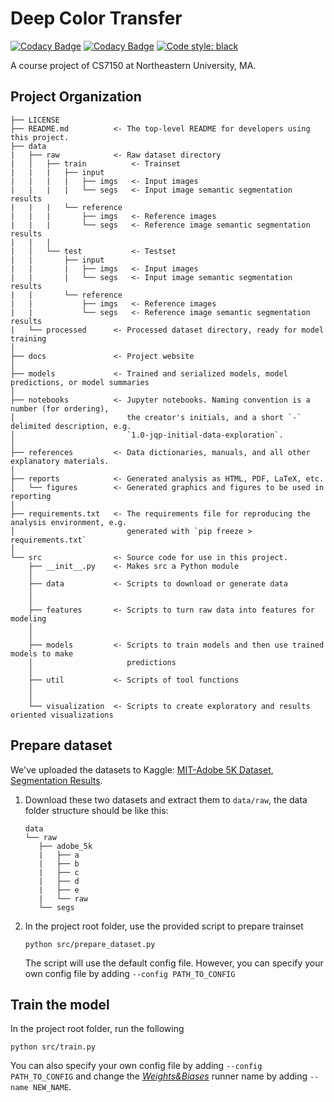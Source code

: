 Deep Color Transfer
==============================

[![Codacy Badge](https://app.codacy.com/project/badge/Grade/8e5c795af21f4f899f03095424f31179)](https://www.codacy.com/gh/Wp-Zhang/Deep-Color-Transfer/dashboard?utm_source=github.com&amp;utm_medium=referral&amp;utm_content=Wp-Zhang/Deep-Color-Transfer&amp;utm_campaign=Badge_Grade)
[![Codacy Badge](https://app.codacy.com/project/badge/Coverage/8e5c795af21f4f899f03095424f31179)](https://www.codacy.com/gh/Wp-Zhang/Deep-Color-Transfer/dashboard?utm_source=github.com&utm_medium=referral&utm_content=Wp-Zhang/Deep-Color-Transfer&utm_campaign=Badge_Coverage)
[![Code style: black](https://img.shields.io/badge/code%20style-black-000000.svg)](https://github.com/psf/black)

A course project of CS7150 at Northeastern University, MA.

Project Organization
------------

    ├── LICENSE
    ├── README.md          <- The top-level README for developers using this project.
    ├── data
    |   ├── raw            <- Raw dataset directory
    |   │   ├── train          <- Trainset
    |   |   |   ├── input
    |   |   |   |   ├── imgs   <- Input images
    |   |   |   |   └── segs   <- Input image semantic segmentation results
    |   |   |   └── reference
    |   |   |       ├── imgs   <- Reference images
    |   |   |       └── segs   <- Reference image semantic segmentation results
    |   |   |
    |   │   └── test           <- Testset
    |   |       ├── input
    |   |       |   ├── imgs   <- Input images
    |   |       |   └── segs   <- Input image semantic segmentation results
    |   |       └── reference
    |   |           ├── imgs   <- Reference images
    |   |           └── segs   <- Reference image semantic segmentation results
    |   └── processed      <- Processed dataset directory, ready for model training
    │
    ├── docs               <- Project website
    │
    ├── models             <- Trained and serialized models, model predictions, or model summaries
    │
    ├── notebooks          <- Jupyter notebooks. Naming convention is a number (for ordering),
    │                         the creator's initials, and a short `-` delimited description, e.g.
    │                         `1.0-jqp-initial-data-exploration`.
    │
    ├── references         <- Data dictionaries, manuals, and all other explanatory materials.
    │
    ├── reports            <- Generated analysis as HTML, PDF, LaTeX, etc.
    │   └── figures        <- Generated graphics and figures to be used in reporting
    │
    ├── requirements.txt   <- The requirements file for reproducing the analysis environment, e.g.
    │                         generated with `pip freeze > requirements.txt`
    │
    └── src                <- Source code for use in this project.
        ├── __init__.py    <- Makes src a Python module
        │
        ├── data           <- Scripts to download or generate data
        │  
        │
        ├── features       <- Scripts to turn raw data into features for modeling
        │  
        │
        ├── models         <- Scripts to train models and then use trained models to make
        │                     predictions
        │
        ├── util           <- Scripts of tool functions
        │ 
        │
        └── visualization  <- Scripts to create exploratory and results oriented visualizations


## Prepare dataset

We've uploaded the datasets to Kaggle: [MIT-Adobe 5K Dataset](https://www.kaggle.com/datasets/weipengzhang/adobe-fivek), [Segmentation Results](https://www.kaggle.com/datasets/weipengzhang/beit2-adobe5k).

1. Download these two datasets and extract them to `data/raw`, the data folder structure should be like this:
   ```
   data
   └── raw
      ├── adobe_5k
      |   ├── a
      |   ├── b
      |   ├── c
      |   ├── d
      |   ├── e
      |   └── raw
      └── segs
   ```

2. In the project root folder, use the provided script to prepare trainset
   ```
   python src/prepare_dataset.py
   ```
   The script will use the default config file. However, you can specify your own config file by adding `--config PATH_TO_CONFIG`

## Train the model
In the project root folder, run the following
```
python src/train.py
```
You can also specify your own config file by adding `--config PATH_TO_CONFIG` and change the *[Weights&Biases](https://wandb.ai/)* runner name by adding `--name NEW_NAME`.